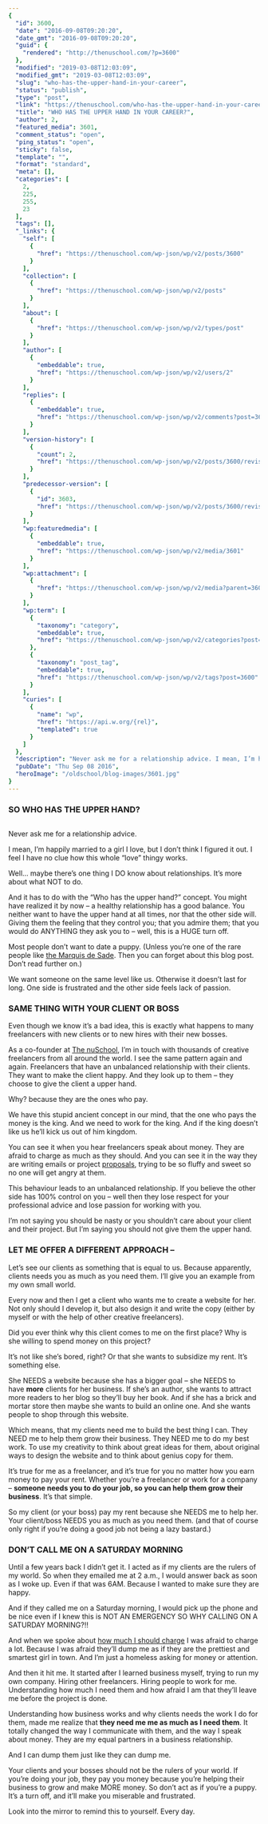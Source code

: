 ```yaml
---
{
  "id": 3600,
  "date": "2016-09-08T09:20:20",
  "date_gmt": "2016-09-08T09:20:20",
  "guid": {
    "rendered": "http://thenuschool.com/?p=3600"
  },
  "modified": "2019-03-08T12:03:09",
  "modified_gmt": "2019-03-08T12:03:09",
  "slug": "who-has-the-upper-hand-in-your-career",
  "status": "publish",
  "type": "post",
  "link": "https://thenuschool.com/who-has-the-upper-hand-in-your-career/",
  "title": "WHO HAS THE UPPER HAND IN YOUR CAREER?",
  "author": 2,
  "featured_media": 3601,
  "comment_status": "open",
  "ping_status": "open",
  "sticky": false,
  "template": "",
  "format": "standard",
  "meta": [],
  "categories": [
    2,
    225,
    255,
    23
  ],
  "tags": [],
  "_links": {
    "self": [
      {
        "href": "https://thenuschool.com/wp-json/wp/v2/posts/3600"
      }
    ],
    "collection": [
      {
        "href": "https://thenuschool.com/wp-json/wp/v2/posts"
      }
    ],
    "about": [
      {
        "href": "https://thenuschool.com/wp-json/wp/v2/types/post"
      }
    ],
    "author": [
      {
        "embeddable": true,
        "href": "https://thenuschool.com/wp-json/wp/v2/users/2"
      }
    ],
    "replies": [
      {
        "embeddable": true,
        "href": "https://thenuschool.com/wp-json/wp/v2/comments?post=3600"
      }
    ],
    "version-history": [
      {
        "count": 2,
        "href": "https://thenuschool.com/wp-json/wp/v2/posts/3600/revisions"
      }
    ],
    "predecessor-version": [
      {
        "id": 3603,
        "href": "https://thenuschool.com/wp-json/wp/v2/posts/3600/revisions/3603"
      }
    ],
    "wp:featuredmedia": [
      {
        "embeddable": true,
        "href": "https://thenuschool.com/wp-json/wp/v2/media/3601"
      }
    ],
    "wp:attachment": [
      {
        "href": "https://thenuschool.com/wp-json/wp/v2/media?parent=3600"
      }
    ],
    "wp:term": [
      {
        "taxonomy": "category",
        "embeddable": true,
        "href": "https://thenuschool.com/wp-json/wp/v2/categories?post=3600"
      },
      {
        "taxonomy": "post_tag",
        "embeddable": true,
        "href": "https://thenuschool.com/wp-json/wp/v2/tags?post=3600"
      }
    ],
    "curies": [
      {
        "name": "wp",
        "href": "https://api.w.org/{rel}",
        "templated": true
      }
    ]
  },
  "description": "Never ask me for a relationship advice. I mean, I’m happily married to a girl I love, but I don’t think I figured it out. I feel I have no clue how this whole “love” thingy works.  Well… maybe there’s one thing I DO know about relationships. It’s more about&#8230;",
  "pubDate": "Thu Sep 08 2016",
  "heroImage": "/oldschool/blog-images/3601.jpg"
}
---
```



<h3>SO WHO HAS THE UPPER HAND?</h3>



<figure class="wp-block-image"><img src="https://static1.squarespace.com/static/5463151ee4b0cbd962f27f1a/t/594a9e14ccf21092aa93bd5a/1498062379474/?format=1000w" alt=""/></figure>



<p>Never ask me for a relationship advice.</p>



<p>I mean, I&#8217;m happily married to a girl I love, but I don&#8217;t think I figured it out. I feel I have no clue how this whole &#8220;love&#8221; thingy works.&nbsp;</p>



<p>Well&#8230;&nbsp;maybe there&#8217;s one thing I DO know about relationships. It&#8217;s more about what NOT to do.</p>



<p>And it has to do with the &#8220;Who has the upper hand?&#8221; concept. You might have realized it by now &#8211; a healthy relationship has a good balance. You neither want to have the upper hand at all times, nor that the other side will. Giving them the feeling that they control you;&nbsp;that you admire them; that you would do ANYTHING they ask you to &#8211; well, this is a HUGE turn off.&nbsp;</p>



<p>Most people don&#8217;t want to date a puppy. (Unless you&#8217;re one of the rare people like&nbsp;<a target="_blank" href="https://en.wikipedia.org/wiki/Marquis_de_Sade" rel="noreferrer noopener">the Marquis de Sade</a>. Then you can forget about this blog post. Don&#8217;t read further on.)</p>



<p>We want someone on the same level like us. Otherwise it doesn&#8217;t last for long. One side is frustrated and the other side feels lack of passion.</p>



<h3>SAME THING WITH YOUR CLIENT OR BOSS</h3>



<p>Even though we know it&#8217;s a bad idea, this is exactly what happens to many freelancers with new clients or to new hires with their new bosses.</p>



<p>As a co-founder at&nbsp;<a target="_blank" href="http://thenuschool.com/" rel="noreferrer noopener">The nuSchool</a>, I&#8217;m in touch with thousands of creative freelancers from all around the world. I see the same pattern again and again.&nbsp;Freelancers that have an unbalanced relationship with their clients. They want to make the client happy. And they look up to them &#8211; they choose to give the client a upper hand.&nbsp;</p>



<p>Why? because they are the ones who pay.</p>



<p>We have this stupid ancient concept in our mind, that the one who pays the money is the king. And we need to work for the king. And if the king doesn&#8217;t like us he&#8217;ll kick us out of him kingdom.</p>



<p>You can see it when you hear freelancers speak about money. They are afraid to charge as much as they should. And you can see it in the way they are writing emails or project&nbsp;<a target="_blank" href="http://goprospero.com/" rel="noreferrer noopener">proposals</a>, trying to be so fluffy and sweet so no one will get angry at them.&nbsp;</p>



<p>This behaviour leads to an unbalanced relationship. If you believe the other side has 100% control on you &#8211; well then they lose respect for your professional advice and lose passion for working with you.&nbsp;</p>



<p>I&#8217;m not saying you should be nasty or you shouldn&#8217;t care about your client and their project. But I&#8217;m saying you should not give them the upper hand.</p>



<h3>LET ME OFFER A DIFFERENT APPROACH &#8211;</h3>



<p>Let&#8217;s see our clients as something that is equal to us. Because apparently, clients needs you as much as you need them. I&#8217;ll give you an example from my own small world.</p>



<p>Every now and then I get a client who wants me to create a website for her. Not only should I develop it, but also design it and write the copy (either by myself or with the help of other creative freelancers).</p>



<p>Did you ever think why this client comes to me on the first place? Why is she willing to spend money on this project?</p>



<p>It&#8217;s not like she&#8217;s bored,&nbsp;right? Or that she wants to subsidize my rent. It&#8217;s something else.</p>



<p>She NEEDS a website because she has a bigger goal &#8211; she NEEDS to have&nbsp;<strong>more</strong>&nbsp;clients for her business. If she&#8217;s an author,&nbsp;she wants to attract more readers to her blog so they&#8217;ll buy her book. And if she has a brick and mortar store then maybe she wants to build an online one. And she wants people to shop through this website.</p>



<p>Which means, that my clients need me to build the best thing I can. They NEED me to help them grow their business. They NEED me to do my best work. To use my creativity to think about great ideas for them, about original ways to design the website and to think about genius copy for them.</p>



<p>It&#8217;s true for me as a freelancer, and it&#8217;s true for you no matter how you earn money to pay your rent. Whether you&#8217;re a freelancer or work for a company &#8211;&nbsp;<strong>someone needs you to do your job, so you can help them grow their business</strong>.&nbsp;It&#8217;s that simple.</p>



<p>So my client (or your boss) pay my rent because she NEEDS me to help her. Your client/boss NEEDS you as much as you need them. (and that of course only right if you&#8217;re doing a good job not being a lazy bastard.)</p>



<h3>DON&#8217;T CALL ME ON A SATURDAY MORNING</h3>



<p>Until a few years back I didn&#8217;t get it. I acted as if my clients are the rulers of my world. So when they emailed me at 2 a.m., I would answer back as soon as I woke up. Even if that was 6AM. Because I wanted to make sure they are happy.</p>



<p>And if they called me on a Saturday morning,&nbsp;I would pick up the phone and be nice even if I knew this is NOT AN EMERGENCY SO WHY CALLING ON A SATURDAY MORNING?!!</p>



<p>And when we spoke about&nbsp;<a target="_blank" href="http://thenuschool.com/how-much/" rel="noreferrer noopener">how much I should charge</a>&nbsp;I was afraid to charge a lot. Because I was afraid they&#8217;ll dump me as if they are the prettiest and smartest girl in town. And I&#8217;m just a homeless asking for money or attention.</p>



<p>And then it hit me. It started after I learned business myself, trying to run my own company. Hiring other freelancers. Hiring people to work for me. Understanding how much I need them and how afraid I am that they&#8217;ll leave me before the project is done.</p>



<p>Understanding how business works and why clients needs the work I do for them,&nbsp;made me realize that&nbsp;<strong>they need me me as much as I need them</strong>. It totally changed the way I communicate with them, and the way I speak about money. They are my equal partners in a business relationship.&nbsp;</p>



<p>And I can dump them just like they can dump me.</p>



<p>Your clients and your bosses should not be the rulers of your world. If you&#8217;re doing your job, they pay you money because you&#8217;re helping their business to grow and make MORE money. So don&#8217;t act as if you&#8217;re a puppy. It&#8217;s a turn off, and it&#8217;ll make you miserable and frustrated.</p>



<p>Look into the mirror to remind this to yourself. Every day.<br></p>